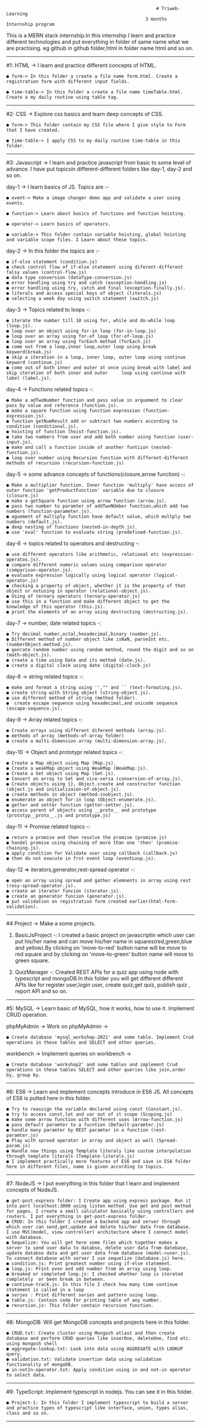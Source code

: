                                                             # Triweb-Learning
                                                        3 months Internship program

This is a MERN stack internship.In this internship I learn and practice different technologies and put everything in folder of same name what we are practising. eg github in github folder,html in folder name html and so on.

---

#1: HTML -> I learn and practice different concepts of HTML.

    ● form-> In this folder a create a file name form.html. Create a registration form with different input fields.

    ● time-table-> In this folder a create a file name timeTable.html. Create a my daily routine using table tag.

---

#2: CSS -> Explore css basics and learn deep concepts of CSS.

    ● form-> This folder contain my CSS file where I give style to Form that I have created.

    ● time-table-> I apply CSS to my daily routine time-table in this folder.

---

#3: Javascript -> I learn and practice javascript from basic to some level of advance. I have put topicsin different-different folders like day-1, day-2 and so on.

day-1 -> I learn basics of JS. Topics are :-

    ● event-> Make a image changer demo app and validate a user using events.

    ● function-> Learn about basics of functions and function hoisting.

    ● operator-> Learn basics of operators.

    ● variable-> This folder contain variable hoisting, global hoisting and variable scope files. I Learn about these topics.

day-2 -> In this folder the topics are :-

    ● if-else statement (condition.js)
    ● check control flow of if-else statement using diferent-different falsy values (control-flow.js)
    ● data type conversion (dataType-conversion.js)
    ● error handling using try and catch (exception-handling.js)
    ● error handling using try, catch and final (exception-finally.js).
    ● literals and access special keys of object (literals.js)
    ● selecting a week day using switch statement (switch.js)

day-3 -> Topics related to loops -:

    ● iterate the number till 10 using for, while and do-while loop (loop.js).
    ● loop over an object using for-in loop (for-in-loop.js)
    ● loop over an array using for-of loop (for-of-loop.js)
    ● loop over an array using forEach method (forEach.js)
    ● come out from a loop,inner loop,outer loop using break keyword(break.js)
    ● skip a iteration in a loop, inner loop, outer loop using continue keyword (continue.js)
    ● come out of both inner and outer at once using break with label and skip iteration of both inner and outer     loop using continue with label (label.js).

day-4 -> Functions related topics -:

    ● Make a adTwoNumber function and pass value in arguement to clear pass by value and reference (function.js).
    ● make a square function using function expression (function-expression.js).
    ● function getNumResult add or subtract two numbers according to condition (conditional.js).
    ● hoisting of function (hoist-function.js).
    ● take two numbers from user and add both number using function (user-input.js).
    ● make and call a function inside of another funtiion (nested-function.js).
    ● loop over number using Recursion function with different-different methods of recursion (recursion-function.js)

day-5 -> some advance concepts of functions(closure,arrow function) -:

    ● Make a multiplier function. Inner function 'multiply' have access of outer function 'getProductFunction' variable due to closure (closure.js)
    ● make a getSquare function using arrow function (arrow.js).
    ● pass two number to paramter of addTwoNUmber function,which add two numbers (function-parameter.js).
    ● aguement of multiply function have default value, which multply two numbers (default.js).
    ● deep nesting of functions (nested-in-depth.js).
    ● use 'eval' function to evaluate string (predefined-function.js).

day-6 -> topics related to operators and destructing -:

    ● use different operators like arithmetic, relational etc (expression-operatos.js).
    ● compare different numeric values using comparison operator (comparison-operator.js).
    ● evaluate expression logically using logical operator (logical-operator.js)
    ● checking a property of object, whether it is the property of that object or notusing in operator (relational-object.js).
    ● Using of ternary operators (ternary-operator.js)
    ● use this in a function and make different object to get the knowledge of this operator (this.js).
    ● print the elements of an array using destructing (destructing.js).

day-7 -> number, date related topics -:

    ● Try decimal number,octal,hexadecimal,binary (number.js).
    ● Different method of number object like isNaN, parseInt etc. (numberObject-method.js).
    ● genrate random number using random method, round the digit and so on (math-object.js).
    ● create a time using Date and its method (date.js).
    ● create a digital clock using date (digital-clock.js)

day-8 -> string related topics -:

    ● make and format a string using '',"" and `` (text-formating.js).
    ● create string with String object (string-object.js).
    ● use different method of string (method folder).
    ●  create escape sequence using hexadecimal,and unicode sequence (escape-sequence.js).

day-9 -> Array related topics -:

    ● Create arrays using different diferent methods (array.js).
    ● methods of array (methods-of-array folder)
    ● create a multi-dimension array (multi-dimension-array.js).

day-10 -> Object and prototypr related topics -:

    ● Create a Map object using Map (Map.js).
    ● Create a weakMap object using WeakMap (WeakMap.js).
    ● Create a Set object using Map (Set.js).
    ● Convert an array to Set and vice-versa (conversion-of-array.js).
    ● Create objects using {}, Object.create and constructor function (object.js and initializaion-of-object.js).
    ● create methods in object (method-inobject.js).
    ● enumerate an object for-in loop (Object-enumerate.js).
    ● getter and setter function (getter-setter.js).
    ● access parent of objects using __proto__ and prototype (prototyp__proto__.js and prototype.js)

day-11 -> Promise related topics -:

    ● return a promise and then resolve the promise (promise.js)
    ● handel promise using chaining of more than one 'then' (promise-chaining.js).
    ● apply condition for Validate user using callback (callback.js)
    ● then do not execute in frst event loop (eventLoop.js).

day-12 => iterators,generator,rest-spread operator -:

    ● open an array using spread and gather elemnents in array using rest (resy-spread-operator.js).
    ● create an iterator funcion (iterator.js).
    ● create an generator funcion (generator.js).
    ● put validation on registration form created earlier(html-form-validation).

---

#4 Project -> Make a some projects.

1. BasicJsProject -: I created a basic project on javascriptin which user can put his/her name and can move his/her name in squares(red,green,blue and yellow).By clicking on 'move-to-red' button name will be move to red square and by clicking on 'move-to-green' button name will move to green square.

2. QuizManager -: Created REST APIs for a quiz app using node with typescript and mongoDB.In this folder you will get different different APIs like for register user,login user, create quiz,get quiz, publish quiz , report API and so on.

---

#5: MySQL -> Learn basic of MySQL, how it works, how to use it. Implement CRUD operation.

phpMyAdmin -> Work on phpMyAdmin ->

    ● Create database 'mysql_workshop-2021' and some table. Implement Crud operations in these tables and SELECT and other queries.

workbench -> Implement queries on workbench ->

    ● Create database 'workshop2' and some tables and implement Crud operations in these tables SELECT and other queries like join,order by, group by.

---

#6: ES6 -> Learn and implement concepts introduce in ES6 JS. All concepts of ES6 is putted here in this folder.

    ● Try to reassign the variable declared using const (Constant.js).
    ● try to access const,let and var out of it scope (Scoping.js)
    ● make some arrow function with different uses (Arrow-function.js)
    ● pass default paramter to a fucntion (Default-paramter.js)
    ● handle many paramter by REST paramter in a function (rest-paramter.js)
    ● Play with spread operator in array and object as well (Spread-param.js)
    ● Handle new things using Template literals like custom interpolation through template literals (Template-literals.js)
    ● I implement practically more features of ES6 and save in ES6 folder here in different files, name is given according to topics.

---

#7: NodeJS -> I put everything in this folder that I learn and implement concepts of NodeJS.

    ● get-post-express folder: I Create app using express package. Run it into port localhost:3000 using listen method. Use get and post method for pages. I create a small calculator basically using controllers and routers. I put everything in get-post-express folder.
    ● CRUD: In this folder I created a backend app and server through which user can send,get,update and delete his/her data from database. I use MVC(model, view controller) architecture where I connect model with database.
    ● Sequelize: You will get here some files which together makes a server to send user data to databse, delete user data from datebase, update databse data and get user data from database (model->user.js). To connect database with server I use sequelize (database.js) here.
    ● condition.js: Print greatest number using if-else statement.
    ● loop.js: Print even and odd number from an array using loop.
    ● breaked or completed loop.js: I checked whether loop is iterated completely  or been break in between.
    ● continue-track.js: In this file I check how many time continue statement is called in a loop
    ● series : Print different series and pattern using loop.
    ● table.js: Contain code for printing table of any number.
    ● recursion.js: This folder contain recursion function.

---

#8: MongoDB: Will get MongoDB concepts and projects here in this folder.

    ● CRUD.txt: Create cluster using Mongosh atlast and then create database and perform CRUD queries like inserOne, deleteOne, find etc. using mongosh shell
    ● aggregate-lookup.txt: Look into data using AGGREGATE with LOOKUP query.
    ● validation.txt: Validate insertion data using validation functionality of mongoDB.
    ● in-notIn-operator.txt: Apply condition using in and not-in operator to select data.

---

#9: TypeScript: Implement typescript in nodejs. You can see it in this folder.

    ● Project-1: In this folder I implement typescript to build a server and practice types of typescript like interface, union, types alias, class and so on.

---
